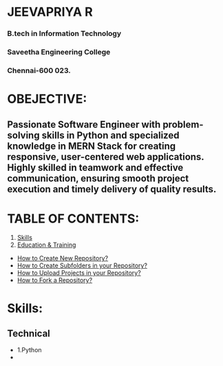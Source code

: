   #    JEEVAPRIYA R 
  ###     B.tech in Information Technology 
  ###     Saveetha Engineering College
  ###     Chennai-600 023.
  #   OBEJECTIVE:
  ## Passionate Software Engineer with problem-solving skills in Python and specialized knowledge in MERN Stack for creating responsive, user-centered web applications. Highly skilled in teamwork and effective communication, ensuring smooth project execution and timely delivery of quality results.
# TABLE OF CONTENTS:
1. [Skills](#Skills)
2. [Education & Training](#Education-&-Training)
- [How to Create New Repository?](#how-to-create-new-repository)
- [How to Create Subfolders in your Repository?](#how-to-create-subfolders-in-your-repository)
- [How to Upload Projects in your Repository?](#how-to-upload-projects-in-your-repository)
- [How to Fork a Repository?](#how-to-fork-a-repository)
# Skills:
## Technical
- 1.Python
- 


